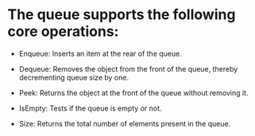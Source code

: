 # The queue supports the following core operations:

- Enqueue: Inserts an item at the rear of the queue.

- Dequeue: Removes the object from the front of the queue, thereby decrementing queue size by one.

- Peek: Returns the object at the front of the queue without removing it.

- IsEmpty: Tests if the queue is empty or not.

- Size: Returns the total number of elements present in the queue.
